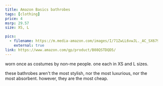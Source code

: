 ```yaml
---
title: Amazon Basics bathrobes
tags: [clothing]
price: 4
msrp: 29.57
size: XS, L

pics:
  - filename: https://m.media-amazon.com/images/I/71ZwLL6vwJL._AC_SX679_.jpg
    external: true
link: https://www.amazon.com/gp/product/B08QSTDQD5/
---
```


worn once as costumes by non-me people.  one each in XS and L sizes.

these bathrobes aren't the most stylish, nor the most luxurious, nor the most
absorbent.  however, they are the most cheap.
